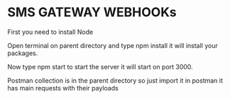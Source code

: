 # SMS GATEWAY WEBHOOKs

First you need to install Node

Open terminal on parent directory and type npm install it will install your packages.

Now type npm start to start the server it will start on port 3000.


Postman collection is in the parent directory so just import it in postman it has main requests with their payloads
